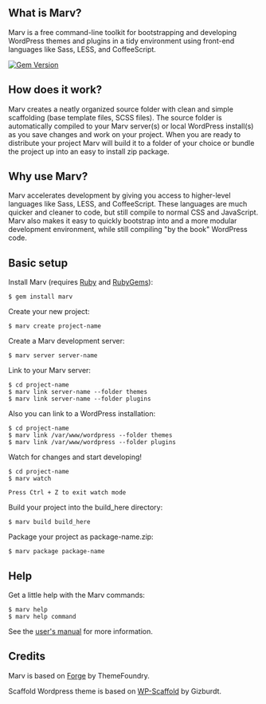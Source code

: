 ## What is Marv?

Marv is a free command-line toolkit for bootstrapping and developing WordPress themes and plugins in a tidy environment using front-end languages like Sass, LESS, and CoffeeScript.

[![Gem Version](https://badge.fury.io/rb/marv.png)](http://badge.fury.io/rb/marv)


## How does it work?

Marv creates a neatly organized source folder with clean and simple scaffolding (base template files, SCSS files). The source folder is automatically compiled to your Marv server(s) or local WordPress install(s) as you save changes and work on your project. When you are ready to distribute your project Marv will build it to a folder of your choice or bundle the project up into an easy to install zip package.


## Why use Marv?

Marv accelerates development by giving you access to higher-level languages like Sass, LESS, and CoffeeScript. These languages are much quicker and cleaner to code, but still compile to normal CSS and JavaScript. Marv also makes it easy to quickly bootstrap into and a more modular development environment, while still compiling "by the book" WordPress code.


## Basic setup

Install Marv (requires [Ruby](http://www.ruby-lang.org/) and [RubyGems](http://rubygems.org/)):

    $ gem install marv

Create your new project:

    $ marv create project-name

Create a Marv development server:

	$ marv server server-name

Link to your Marv server:

	$ cd project-name
    $ marv link server-name --folder themes
    $ marv link server-name --folder plugins

Also you can link to a WordPress installation:

	$ cd project-name
    $ marv link /var/www/wordpress --folder themes
    $ marv link /var/www/wordpress --folder plugins

Watch for changes and start developing!

    $ cd project-name
    $ marv watch

	Press Ctrl + Z to exit watch mode

Build your project into the build_here directory:

    $ marv build build_here

Package your project as package-name.zip:

    $ marv package package-name


## Help

Get a little help with the Marv commands:

    $ marv help
    $ marv help command


See the [user's manual](https://github.com/hardpixel/marv/wiki) for more information.


## Credits

Marv is based on [Forge](https://github.com/thethemefoundry/forge) by ThemeFoundry.

Scaffold Wordpress theme is based on [WP-Scaffold](https://github.com/gizburdt/wp-scaffold) by Gizburdt.
